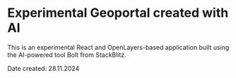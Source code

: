 
# Experimental Geoportal created with AI

This is an experimental React and OpenLayers-based application built using the AI-powered tool Bolt from StackBlitz.

Date created: 28.11.2024

